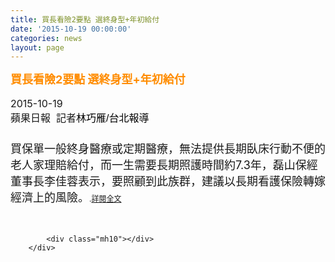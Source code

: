 ```yaml
---
title: 買長看險2要點 選終身型+年初給付
date: '2015-10-19 00:00:00'
categories: news
layout: page
---
```


<div class="text">
			<div>
	<div>
		<div>
			<strong><span style="font-size: 18px;"><span style="color: rgb(255, 140, 0);">買長看險2要點 選終身型+年初給付</span></span></strong></div>
		<div>
			&nbsp;</div>
		<div>
			<span style="font-size: 16px;">2015-10-19 &nbsp;</span></div>
		<div>
			<span style="font-size: 16px;">蘋果日報 &nbsp;記者<span style="color: rgb(0, 0, 0); font-family: Helvetica, Verdana, Arial, sans-serif; line-height: 27px;">林巧雁/台北報導</span></span></div>
		<div style="font-size: 18.018px;">
			&nbsp;</div>
		<div>
			<span style="font-size: 18px;">買保單一般終身醫療或定期醫療，無法提供長期臥床行動不便的老人家理賠給付，而一生需要長期照護時間約7.3年，磊山保經董事長李佳蓉表示，要照顧到此族群，建議以長期看護保險轉嫁經濟上的風險。</span><span style="font-size: 9pt;">.</span><span style="font-size: 9pt; color: rgb(0, 0, 255);"><a href="http://www.appledaily.com.tw/appledaily/article/finance/20151019/36847489/" style="font-size: 9pt;">詳閱全文</a></span></div>
	</div>
	<div>
		&nbsp;</div>
</div>
<div>
	&nbsp;</div>

			<div class="mh10"></div>
		</div>